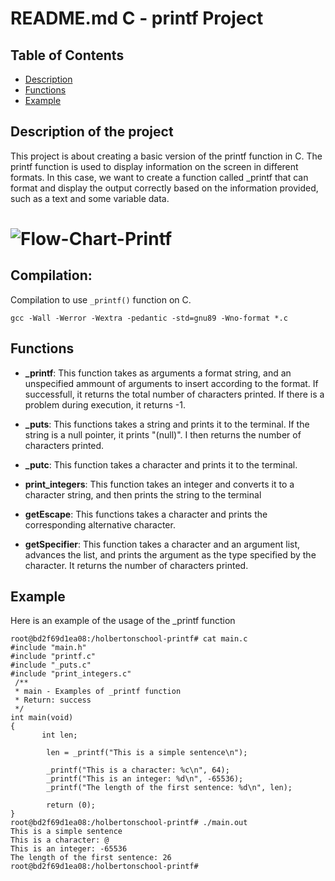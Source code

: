# README.md C - printf Project

## Table of Contents

* [Description](#Description)
* [Functions](#Functions)
* [Example](#Example)

## Description of the project

This project is about creating a basic version of the printf function in C. The printf function is used to display information on the screen in different formats. In this case, we want to create a function called _printf that can format and display the output correctly based on the information provided, such as a text and some variable data.

# <a> <img src="https://i.ibb.co/LZphmqD/Flow-Chart-Printf.png" alt="Flow-Chart-Printf" border="0">

## Compilation:

Compilation to use `_printf()` function on C.
```
gcc -Wall -Werror -Wextra -pedantic -std=gnu89 -Wno-format *.c
```
## Functions

* <b>_printf</b>: This function takes as arguments a format string, and an unspecified ammount of arguments to insert according to the format. If successfull, it returns the total number of characters printed. If there is a problem during execution, it returns -1.

* <b>_puts</b>: This functions takes a string and prints it to the terminal. If the string is a null pointer, it prints "(null)". I then returns the number of characters printed.

* <b>_putc</b>: This function takes a character and prints it to the terminal.

* <b>print_integers</b>: This function takes an integer and converts it to a character string, and then prints the string to the terminal

* <b>getEscape</b>: This functions takes a character and prints the corresponding alternative character.

* <b>getSpecifier</b>: This function takes a character and an argument list, advances the list, and prints the argument as the type specified by the character. It returns the number of characters printed.

## Example

Here is an example of the usage of the _printf function

```
root@bd2f69d1ea08:/holbertonschool-printf# cat main.c
#include "main.h"
#include "printf.c"
#include "_puts.c"
#include "print_integers.c"
 /**
 * main - Examples of _printf function
 * Return: success
 */
int main(void)
{
       int len;

        len = _printf("This is a simple sentence\n");

        _printf("This is a character: %c\n", 64);
        _printf("This is an integer: %d\n", -65536);
        _printf("The length of the first sentence: %d\n", len);

        return (0);
}
root@bd2f69d1ea08:/holbertonschool-printf# ./main.out
This is a simple sentence
This is a character: @
This is an integer: -65536
The length of the first sentence: 26
root@bd2f69d1ea08:/holbertonschool-printf#
```
